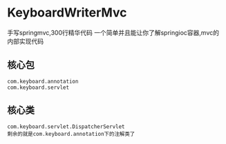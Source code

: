 # KeyboardWriterMvc 
 
手写springmvc,300行精华代码
一个简单并且能让你了解springioc容器,mvc的内部实现代码

## 核心包
    com.keyboard.annotation
    com.keyboard.servlet
    
## 核心类
    com.keyboard.servlet.DispatcherServlet
    剩余的就是com.keyboard.annotation下的注解类了
